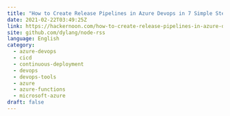 ```yaml
---
title: "How to Create Release Pipelines in Azure Devops in 7 Simple Steps"
date: 2021-02-22T03:49:25Z
link: https://hackernoon.com/how-to-create-release-pipelines-in-azure-devops-in-7-simple-steps-1j6333vh?source=rss&utm_medium=RSS&utm_source=news.12bit.vn
site: github.com/dylang/node-rss
language: English
category:
  - azure-devops
  - cicd
  - continuous-deployment
  - devops
  - devops-tools
  - azure
  - azure-functions
  - microsoft-azure
draft: false
---
```

